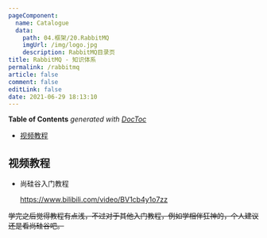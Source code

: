 ```yaml
---
pageComponent: 
  name: Catalogue
  data: 
    path: 04.框架/20.RabbitMQ
    imgUrl: /img/logo.jpg
    description: RabbitMQ目录页
title: RabbitMQ - 知识体系
permalink: /rabbitmq
article: false
comment: false
editLink: false
date: 2021-06-29 18:13:10
---
```

<!-- START doctoc generated TOC please keep comment here to allow auto update -->
<!-- DON'T EDIT THIS SECTION, INSTEAD RE-RUN doctoc TO UPDATE -->
**Table of Contents**  *generated with [DocToc](https://github.com/thlorenz/doctoc)*

- [视频教程](#%E8%A7%86%E9%A2%91%E6%95%99%E7%A8%8B)

<!-- END doctoc generated TOC please keep comment here to allow auto update -->





## 视频教程

- 尚硅谷入门教程

  <https://www.bilibili.com/video/BV1cb4y1o7zz>



~~学完之后觉得教程有点浅，不过对于其他入门教程，例如学相伴狂神的，个人建议还是看尚硅谷吧。~~

<Badge text="上面的话是原文作者说的，我认为还是自己找博文+官方文档吧，尚硅谷的很多概念没讲清" type="warning"/>

